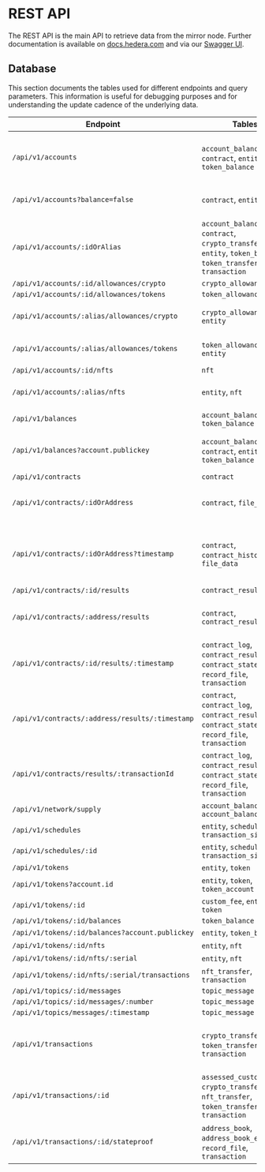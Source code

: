 # REST API

The REST API is the main API to retrieve data from the mirror node. Further documentation is available
on [docs.hedera.com](https://docs.hedera.com/guides/docs/mirror-node-api/cryptocurrency-api) and via
our [Swagger UI](https://mainnet-public.mirrornode.hedera.com/api/v1/docs/#/).

## Database

This section documents the tables used for different endpoints and query parameters. This information is useful for
debugging purposes and for understanding the update cadence of the underlying data.

| Endpoint                                        | Tables                                                                                                       | Notes                                                        |
|-------------------------------------------------|--------------------------------------------------------------------------------------------------------------|--------------------------------------------------------------|
| `/api/v1/accounts`                              | `account_balance`, `contract`, `entity`, `token_balance`                                                     | Entity tables first used to filter, then joined w/ balances  |
| `/api/v1/accounts?balance=false`                | `contract`, `entity`                                                                                         | Balance tables skipped                                       |
| `/api/v1/accounts/:idOrAlias`                   | `account_balance`, `contract`, `crypto_transfer`, `entity`, `token_balance`, `token_transfer`, `transaction` | Transfers & transactions are present only for legacy reasons |
| `/api/v1/accounts/:id/allowances/crypto`        | `crypto_allowance`                                                                                           |                                                              |
| `/api/v1/accounts/:id/allowances/tokens`        | `token_allowance`                                                                                            |                                                              |
| `/api/v1/accounts/:alias/allowances/crypto`     | `crypto_allowance`, `entity`                                                                                 | Separate alias lookup first                                  |
| `/api/v1/accounts/:alias/allowances/tokens`     | `token_allowance`, `entity`                                                                                  | Separate alias lookup first                                  |
| `/api/v1/accounts/:id/nfts`                     | `nft`                                                                                                        |                                                              |
| `/api/v1/accounts/:alias/nfts`                  | `entity`, `nft`                                                                                              | Separate alias lookup first                                  |
| `/api/v1/balances`                              | `account_balance`, `token_balance`                                                                           |                                                              |
| `/api/v1/balances?account.publickey`            | `account_balance`, `contract`, `entity`, `token_balance`                                                     | Entity tables used to find by public key                     |
| `/api/v1/contracts`                             | `contract`                                                                                                   |                                                              |
| `/api/v1/contracts/:idOrAddress`                | `contract`, `file_data`                                                                                      | `file_data` used to get init bytecode                        |
| `/api/v1/contracts/:idOrAddress?timestamp`      | `contract`, `contract_history`, `file_data`                                                                  | Union both contract tables to find latest timestamp in range |
| `/api/v1/contracts/:id/results`                 | `contract_result`                                                                                            |                                                              |
| `/api/v1/contracts/:address/results`            | `contract`, `contract_result`                                                                                | Separate EVM address lookup first                            |
| `/api/v1/contracts/:id/results/:timestamp`      | `contract_log`, `contract_result`, `contract_state_change`, `record_file`, `transaction`                     |                                                              |
| `/api/v1/contracts/:address/results/:timestamp` | `contract`, `contract_log`, `contract_result`, `contract_state_change`, `record_file`, `transaction`         | Separate EVM address lookup first                            |
| `/api/v1/contracts/results/:transactionId`      | `contract_log`, `contract_result`, `contract_state_change`, `record_file`, `transaction`                     |                                                              |
| `/api/v1/network/supply`                        | `account_balance`, `account_balance_file`                                                                    |                                                              |
| `/api/v1/schedules`                             | `entity`, `schedule`, `transaction_signature`                                                                |                                                              |
| `/api/v1/schedules/:id`                         | `entity`, `schedule`, `transaction_signature`                                                                |                                                              |
| `/api/v1/tokens`                                | `entity`, `token`                                                                                            |                                                              |
| `/api/v1/tokens?account.id`                     | `entity`, `token`, `token_account`                                                                           |                                                              |
| `/api/v1/tokens/:id`                            | `custom_fee`, `entity`, `token`                                                                              |                                                              |
| `/api/v1/tokens/:id/balances`                   | `token_balance`                                                                                              |                                                              |
| `/api/v1/tokens/:id/balances?account.publickey` | `entity`, `token_balance`                                                                                    |                                                              |
| `/api/v1/tokens/:id/nfts`                       | `entity`, `nft`                                                                                              |                                                              |
| `/api/v1/tokens/:id/nfts/:serial`               | `entity`, `nft`                                                                                              |                                                              |
| `/api/v1/tokens/:id/nfts/:serial/transactions`  | `nft_transfer`, `transaction`                                                                                |                                                              |
| `/api/v1/topics/:id/messages`                   | `topic_message`                                                                                              |                                                              |
| `/api/v1/topics/:id/messages/:number`           | `topic_message`                                                                                              |                                                              |
| `/api/v1/topics/messages/:timestamp`            | `topic_message`                                                                                              |                                                              |
| `/api/v1/transactions`                          | `crypto_transfer`, `token_transfer`, `transaction`                                                           | Transfers are present only for legacy reasons                |
| `/api/v1/transactions/:id`                      | `assessed_custom_fee`, `crypto_transfer`, `nft_transfer`, `token_transfer`, `transaction`                    |                                                              |
| `/api/v1/transactions/:id/stateproof`           | `address_book`, `address_book_entry`, `record_file`, `transaction`                                           | Also downloads RCD files from S3                             |

